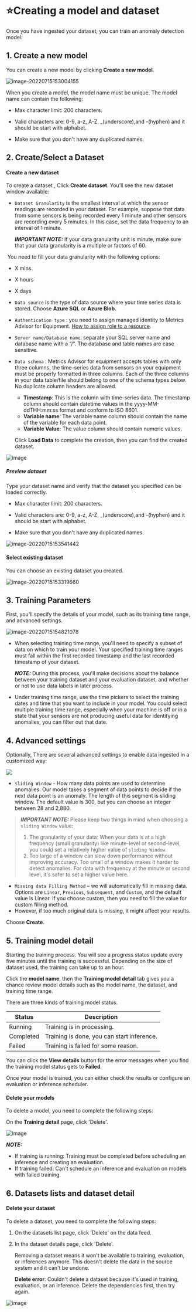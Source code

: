 # ⭐Creating a model and dataset

Once you have ingested your dataset, you can train an anomaly detection model:

## 1. Create a new model

You can create a new model by clicking **Create a new model**.

![image-20220715153004155](https://raw.githubusercontent.com/Azure/Metrics-Advisor-for-Equipment/main/image/image-20220715153004155.png)

When you create a model, the model name must be unique. The model name can contain the following:

- Max character limit: 200 characters.

- Valid characters are: 0-9, a-z, A-Z, _(underscore),and -(hyphen) and it should be start with alphabet. 

- Make sure that you don't have any duplicated names.

  

## 2. Create/Select a Dataset

#### Create a new dataset

To create a dataset , Click **Create dataset**. You’ll see the new dataset window available:

- `Dataset Granularity` is the smallest interval at which the sensor readings are recorded in your dataset. For example, suppose that data from some sensors is being recorded every 1 minute and other sensors are recording every 5 minutes. In this case, set the data frequency to an interval of 1 minute. 

  **_IMPORTANT NOTE:_** If your data granularity unit is minute, make sure that your data granularity is a multiple or factors of 60. 

​        You need to fill your data granularity with the following options:

- X mins
- X hours        
- X days

- `Data source` is the type of data source where your time series data is stored. Choose **Azure SQL** or **Azure Blob.**

- `Authentication type`  : you need to assign managed identity to Metrics Advisor for Equipment. [How to assign role to a resource](https://github.com/MS-AI-Platform/MetricsAdvisorMultivariate/blob/main/managed_identity.md).

- `Server name/Database name`: separate your SQL server name and database name with a “/”. The database and table names are case sensitive. 

- `Data schema` : Metrics Advisor for equipment accepts tables with only three columns, the time-series data from sensors on your equipment must be properly formatted in three columns. Each of the three columns in your data table/file should belong to one of the schema types below. No duplicate column headers are allowed. 

  - **Timestamp**: This is the column with time-series data. The timestamp column should contain datetime values in the yyyy-MM-ddTHH:mm:ss format and conform to ISO 8601.
  - **Variable name**: The variable name column should contain the name of the variable for each data point.
  - **Variable Value**: The value column should contain numeric values.

  Click **Load Data** to complete the creation, then you can find the created dataset.

![image](https://user-images.githubusercontent.com/36343326/175043003-899fdd93-d535-4804-b341-e49410653217.png)

##### Preview dataset

Type your dataset name and verify that the dataset you specified can be loaded correctly.

- Max character limit: 200 characters.

- Valid characters are: 0-9, a-z, A-Z, _(underscore),and -(hyphen) and it should be start with alphabet. 

- Make sure that you don't have any duplicated names.

![image-20220715153541442](https://raw.githubusercontent.com/Azure/Metrics-Advisor-for-Equipment/main/image/image-20220715153541442.png)





#### Select existing dataset

You can choose an existing dataset you created. 

![image-20220715153319660](https://raw.githubusercontent.com/Azure/Metrics-Advisor-for-Equipment/main/image/image-20220715153319660.png)



## 3. Training Parameters

First, you'll specify the details of your model, such as its training time range, and advanced settings.

![image-20220715154821078](https://raw.githubusercontent.com/Azure/Metrics-Advisor-for-Equipment/main/image/image-20220715154821078.png)

- When selecting training time range, you'll need to specify a subset of data on which to train your model. Your specified training time ranges must fall within the first recorded timestamp and the last recorded timestamp of your dataset.

  **_NOTE:_**  During this process, you'll make decisions about the balance between your training dataset and your evaluation dataset, and whether or not to use data labels in later process.

- Under training time range, use the time pickers to select the training dates and time that you want to include in your model. You could select multiple training time range, especially when your machine is off or in a state that your sensors are not producing useful data for identifying anomalies, you can filter out that date. 

## 4. Advanced settings

Optionally, There are several advanced settings to enable data ingested in a customized way:

![](https://raw.githubusercontent.com/Azure/Metrics-Advisor-for-Equipment/main/image/image-20220715154854802.png)

- `sliding Window` - How many data points are used to determine anomalies. Our model takes a segment of data points to decide if the next data point is an anomaly. The length of this segment is sliding window. The default value is 300, but you can choose an integer between 28 and 2,880. 

> **_IMPORTANT NOTE:_**  Please keep two things in mind when choosing a `sliding Window` value:
>
> 1. The granularity of your data: When your data is at a high frequency (small granularity) like minute-level or second-level, you could set a relatively higher value of `sliding Window`.
> 2. Too large of a window can slow down performance without improving accuracy. Too small of a window makes it harder to detect anomalies. For data with frequency at the minute or second level, it's safer to set a higher value here. 

- `Missing data Filling Method` – we will automatically fill in missing data. Options are `Linear`, `Previous`, `Subsequent`, and `Custom`, and the default value is Linear. if you choose custom, then you need to fill the value for custom filling method.
- However, if too much original data is missing, it might affect your results.

Choose **Create**.



## 5. Training model detail

Starting the training process. You will see a progress status update every five minutes until the training is successful. Depending on the size of dataset used, the training can take up to an hour.

Click the **model name**, then the **Training model detail** tab gives you a chance review model details such as the model name, the dataset, and training time range.

There are three kinds of training model status.

| Status    | Description                                |
| --------- | ------------------------------------------ |
| Running   | Training is in processing.                 |
| Completed | Training is done, you can start inference. |
| Failed    | Training is failed for some reason.        |

You can click the **View details** button for the error messages when you find the training model status gets to **Failed**.

Once your model is trained, you can either check the results or configure an evaluation or inference scheduler.

#### Delete your models

To delete a model, you need to complete the following steps:

On the **Training detail** page, click 'Delete'.

![image](https://user-images.githubusercontent.com/36343326/176643591-6121a31f-7229-43c1-9eff-28ac189cec73.png)

**_NOTE:_**

- If training is running: Training must be completed before scheduling an inference and creating an evaluation.
- If training failed: Can't schedule an inference and evaluation on models with failed training. 



## 6. Datasets lists and dataset detail

#### Delete your dataset

To delete a dataset, you need to complete the following steps:

1. On the datasets list page, click 'Delete' on the data feed.

2. In the dataset details page, click 'Delete'.

   Removing a dataset means it won't be available to training, evaluation, or inferences anymore. This doesn't delete the data in the source system and it can't be undone.

   **Delete error**: Couldn't delete a dataset because it's used in training, evaluation, or an inference. Delete the dependencies first, then try again.

   

![image](https://user-images.githubusercontent.com/36343326/176643089-c06e12b8-0045-4ccd-b598-1b44ba1122ee.png)

